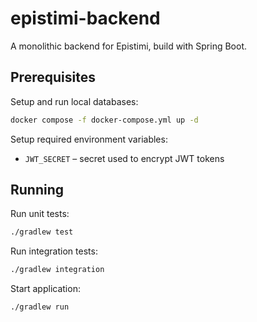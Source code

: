 # epistimi-backend

A monolithic backend for Epistimi, build with Spring Boot.

## Prerequisites

Setup and run local databases:

```bash
docker compose -f docker-compose.yml up -d
```

Setup required environment variables:
* `JWT_SECRET` – secret used to encrypt JWT tokens

## Running

Run unit tests:

```bash
./gradlew test
```

Run integration tests:

```bash
./gradlew integration
```

Start application:

```bash
./gradlew run
```

